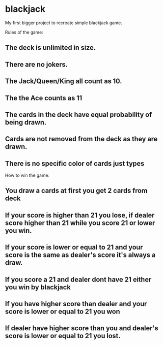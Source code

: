 # blackjack
My first bigger project to recreate simple blackjack game. 

Rules of the game:
## The deck is unlimited in size. 
## There are no jokers. 
## The Jack/Queen/King all count as 10.
## The the Ace counts as 11
## The cards in the deck have equal probability of being drawn.
## Cards are not removed from the deck as they are drawn.
## There is no specific color of cards just types

How to win the game:
## You draw a cards at first you get 2 cards from deck
## If your score is higher than 21 you lose, if dealer score higher than 21 while you score 21 or lower you win.
## If your score is lower or equal to 21 and your score is the same as dealer's score it's always a draw.
## If you score a 21 and dealer dont have 21 either you win by blackjack
## If you have higher score than dealer and your score is lower or equal to 21 you won
## If dealer have higher score than you and dealer's score is lower or equal to 21 you lost.
